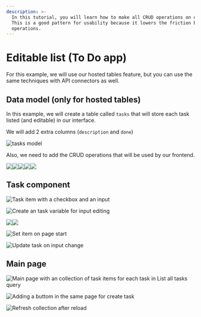 ```yaml
---
description: >-
  In this tutorial, you will learn how to make all CRUD operations on one page.
  This is a good pattern for usability because it lowers the friction between
  operations.
---
```


# Editable list (To Do app)

For this example, we will use our hosted tables feature, but you can use the same techniques with API connectors as well.

## Data model (only for hosted tables)

In this example, we will create a table called `tasks` that will store each task listed (and editable) in our interface.

We will add 2 extra columns (`description` and `done`)

![tasks model](<../../.gitbook/assets/image (59) (1).png>)

Also, we need to add the CRUD operations that will be used by our frontend.

![](<../../.gitbook/assets/image (67) (1) (1) (1).png>)![](<../../.gitbook/assets/image (64) (1) (1) (1).png>)![](<../../.gitbook/assets/image (69) (1) (1).png>)![](<../../.gitbook/assets/image (70) (1).png>)![](<../../.gitbook/assets/image (51).png>)

## Task component

![Task item with a checkbox and an input](<../../.gitbook/assets/image (62) (1) (1).png>)

![Create an task variable for input editing](<../../.gitbook/assets/image (50).png>)

![](<../../.gitbook/assets/image (65) (1) (1).png>)![](<../../.gitbook/assets/image (68) (1) (1) (1).png>)

![Set item on page start](<../../.gitbook/assets/image (52) (1).png>)

![Update task on input change](<../../.gitbook/assets/image (60) (1) (1) (1).png>)

## Main page

![Main page with an collection of task items for each task in List all tasks query](<../../.gitbook/assets/image (58).png>)

![Adding a buttom in the same page for create task](<../../.gitbook/assets/image (66) (1) (1) (1) (1).png>)

![Refresh collection after reload](<../../.gitbook/assets/image (61) (1) (1) (1).png>)

